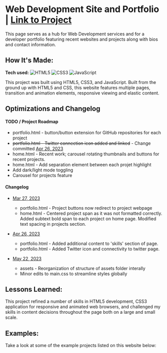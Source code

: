 # Web Development Site and Portfolio | [Link to Project](https://github.com/errobicheau/portfolioSite)
This page serves as a hub for Web Development services and for a developer portfolio featuring recent websites and projects along with bios and contact information. 

## How It's Made:

**Tech used:** ![HTML5](https://img.shields.io/badge/html5-%23E34F26.svg?style=for-the-badge&logo=html5&logoColor=white) ![CSS3](https://img.shields.io/badge/css3-%231572B6.svg?style=for-the-badge&logo=css3&logoColor=white) ![JavaScript](https://img.shields.io/badge/javascript-%23323330.svg?style=for-the-badge&logo=javascript&logoColor=%23F7DF1E)

This project was built using HTML5, CSS3, and JavaScript. Built from the ground up with HTML5 and CSS, this website features multiple pages, transition and animation elements, responsive viewing and elastic content. 

## Optimizations and Changelog

#### TODO / Project Roadmap
* portfolio.html - button/button extension for GitHub repositories for each project
* ~~portfolio.html - Twitter connection icon added and linked~~ - Change committed [Apr 26, 2023](https://github.com/errobicheau/portfolioSite/blob/main/README.MD#changelog)
* home.html - Recent work; carousel rotating thumbnails and buttons for recent projects.
* home.html - Add separation element between each projet highlight
* Add dark/light mode toggling
* Carousel for projects feature


#### Changelog
* [Mar 27, 2023](#)
    * portfolio.html - Project buttons now redirect to project webpage
    * home.html - Centered project span as it was not formatted correctly. Added subtext bold span to each     project on home page. Modified text spacing in projects section. 
    
* [Apr 26, 2023](#)
   * portfolio.html - Added additional content to 'skills' section of page.
   * portfolio.html - Added Twitter icon and connectivity to twitter page.

* [May 22, 2023](#)
   * assets - Reorganization of structure of assets folder interally
   * Minor edits to main.css to streamline styles globally


## Lessons Learned:

This project refined a number of skills in HTML5 development, CSS3 application for responsive and animated web browsers, and challenged my skills in content decisions throughout the page both on a large and small scale.

## Examples:
Take a look at some of the example projects listed on this website below:
